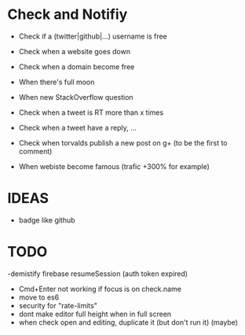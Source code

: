# Check and Notifiy

- Check if a (twitter|github|...) username is free
- Check when a website goes down
- Check when a domain become free
- When there's full moon

- When new StackOverflow question
- Check when a tweet is RT more than x times
- Check when a tweet have a reply, ...
- Check when torvalds publish a new post on g+ (to be the first to comment)

- When webiste become famous (trafic +300% for example)

# IDEAS

- badge like github

# TODO

 -demistify firebase resumeSession (auth token expired)
- Cmd+Enter not working if focus is on check.name
- move to es6
- security for "rate-limits"
- dont make editor full height when in full screen
- when check open and editing, duplicate it (but don't run it) (maybe)
